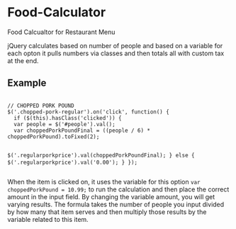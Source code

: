 # Food-Calculator
Food Calcualtor for Restaurant Menu

jQuery calculates based on number of people and based on a variable for each opton it pulls numbers via classes and then totals all with custom tax at the end.

<h2>Example</h2>
<pre>
<code>
// CHOPPED PORK POUND
$('.chopped-pork-regular').on('click', function() {  
  if ($(this).hasClass('clicked')) {
  var people = $('#people').val();
  var choppedPorkPoundFinal = ((people / 6) * choppedPorkPound).toFixed(2);
  
  $('.regularporkprice').val(choppedPorkPoundFinal);
  } else {
   $('.regularporkprice').val('0.00');
  }
});
</code>
</pre>

<p>When the item is clicked on, it uses the variable for this option <code>var choppedPorkPound = 10.99;</code> to run the calculation and then place the correct amount in the input field. By changing the variable amount, you will get varying results. The formula takes the number of people you input divided by how many that item serves and then multiply those results by the variable related to this item.</p>
